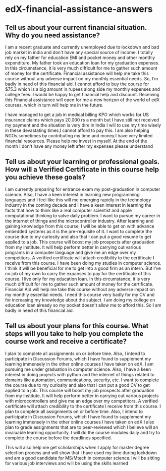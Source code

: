 # edX-financial-assistance-answers

## Tell us about your current financial situation. Why do you need assistance? 
I am a recent graduate and currently unemployed due to lockdown and bad job market in india and don't have any special source of income. I totally rely on my father for education EMI and pocket money and other monthly expenditure. My father took an education loan for my graduation expenses. In this circumstance, it is very much difficult for me to gather such amount of money for the certificate. Financial assistance will help me take this course without any adverse impact on my monthly essential needs. So, I’m badly in need of this financial aid. I cannot afford to buy the course for $75.3 which is a big amount in rupees along side my monthly expenses and college fees. I would be happy to get financial help and discount. Receiving this Financial assistance will open for me a new horizon of the world of edX courses, which in turn will help me in the future.

I have managed to get a job in medical billing KPO which works for US insurance claims which pays 20,000 rs a month but I have still not received my payment and the situation is very dire in India I will to use my time wisely in these devastating times,I cannot afford to pay this. I am also helping NGOs sometimes by contributing my time and money.I have very limited financial resources. Please help me invest in myself.
At the end of the month I don't have any money left after my expenses please understand 

## Tell us about your learning or professional goals. How will a Verified Certificate in this course help you achieve these goals?
I am currently preparing for entrance exam my post-graduation in computer science. Also, I have a keen interest in learning new programming languages and I feel like this will me emerging rapidly in the technology industry in the coming decade and I have a keen interest in learning the facts that how to think like a real computer scientist and apple computational thinking to solve daily problem.  I want to pursue my career in the internet of things and the microcontroller industry. After learning and gaining knowledge from this course, I will be able to get on with advance embedded systems as it is the pre-requisite of it. I want to complete the course due to my curiosity and also that I can put a good resume to get applied to a job. This course will boost my job prospects after graduation from my institute. It will help perform better in carrying out various programs in a computer language and give me an edge over my competitors. A verified certificate will attach credibility to the certificate I receive from this course.
I have been doing my studies in computer science. I think it will be beneficial for me to get into a good firm as an intern. But I’ve no job of my own to carry the expanses to pay for the certificate of this course. I live only for my education loan. In this circumstance, it is very much difficult for me to gather such amount of money for the certificate. Financial Aid will help me take this course without any adverse impact on my monthly essential needs.  I need this course very badly for my CV and for increasing my knowledge about the subject. I am doing my college on education loan already so my pocket doesn't allow me to afford this. So I am badly in need of this financial aid.


## Tell us about your plans for this course. What steps will you take to help you complete the course work and receive a certificate? 
I plan to complete all assignments on or before time. Also, I intend to participate in Discussion Forums, which I have found to supplement my learning immensely in the other online courses I have taken on edX. I am pursuing me under graduation in computer science. Also, I have a keen interest in doing projects with python and the internet of things related to domains like automation, communications, security, etc. I want to complete the course due to my curiosity and also that I can put a good CV to get applied to a job. This course will boost my job prospects after graduation from my institute. It will help perform better in carrying out various projects with microcontrollers and give me an edge over my competitors. A verified certificate will attach credibility to the certificate I receive from this course. I plan to complete all assignments on or before time. Also, I intend to participate in Discussion Forums, which I have found to supplement my learning immensely in the other online courses I have taken on edX I also plan to grade assignments that are to peer-reviewed which I believe will an invaluable learning opportunity. I will do the course modules daily and try to complete the course before the deadlines specified.

This will also help me get scholarships when I apply for master degree selection process and will show that I have used my time during lockdown and am a good candidate for MS/Mtech in computer science.I will be sitting for various job interviews and will be using the skills learned 
